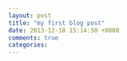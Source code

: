 ```yaml
---
layout: post
title: "my first blog post"
date: 2013-12-18 15:14:50 +0800
comments: true
categories: 
---
```

